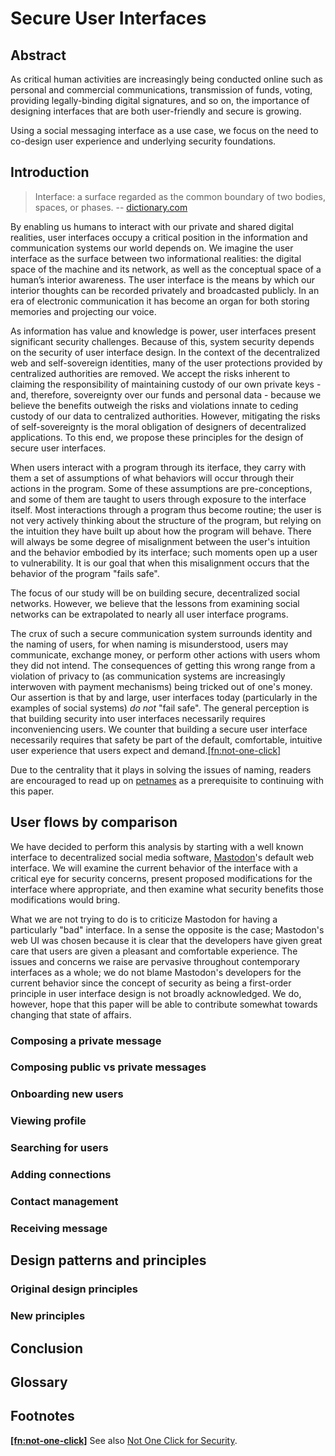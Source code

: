 # Secure User Interfaces

## Abstract

As critical human activities are increasingly being conducted online such as personal and commercial communications, transmission of funds, voting, providing legally-binding digital signatures, and so on, the importance of designing interfaces that are both user-friendly and secure is growing.

Using a social messaging interface as a use case, we focus on the need to co-design user experience and underlying security foundations.

<!-- This paper has three parts. -->

<!-- First we will define criteria of a secure communication system including technical feasibility, ethical desirability and usability.  -->

<!-- We will then explore the requirements of a user interface that conveys the security of the system to users in an intuitive way, with an emphasis on inclusive design.  -->

<!-- We will conclude by issuing recommended design patterns and principles illustrated via best practices for decentralized applications. -->

<!-- ## Requirements -->

## Introduction

> Interface: a surface regarded as the common boundary of two bodies, spaces, or phases. -- [dictionary.com](https://www.dictionary.com/browse/interface)

By enabling us humans to interact with our private and shared digital realities, user interfaces occupy a critical position in the information and communication systems our world depends on.
We imagine the user interface as the surface between two informational realities: the digital space of the machine and its network, as well as the conceptual space of a human’s interior awareness.
The user interface is the means by which our interior thoughts can be recorded privately and broadcasted publicly.
In an era of electronic communication it has become an organ for both storing memories and projecting our voice.

<!-- (Reference suggestion: Marshall Mcluhans Understanding Media: The Extensions of Man https://en.wikipedia.org/wiki/Understanding_Media) -->

As information has value and knowledge is power, user interfaces present significant security challenges.
Because of this, system security depends on the security of user interface design.
In the context of the decentralized web and self-sovereign identities, many of the user protections provided by centralized authorities are removed.
We accept the risks inherent to claiming the responsibility of maintaining custody of our own private keys - and, therefore, sovereignty over our funds and personal data - because we believe the benefits outweigh the risks and violations innate to ceding custody of our data to centralized authorities.
However, mitigating the risks of self-sovereignty is the moral obligation of designers of decentralized applications.
To this end, we propose these principles for the design of secure user interfaces.

When users interact with a program through its iterface, they carry with them a set of assumptions of what behaviors will occur through their actions in the program.
Some of these assumptions are pre-conceptions, and some of them are taught to users through exposure to the interface itself.
Most interactions through a program thus become routine; the user is not very actively thinking about the structure of the program, but relying on the intuition they have built up about how the program will behave.
There will always be some degree of misalignment between the user's intuition and the behavior embodied by its interface; such moments open up a user to vulnerability.
It is our goal that when this misalignment occurs that the behavior of the program "fails safe".

The focus of our study will be on building secure, decentralized social networks.
However, we believe that the lessons from examining social networks can be extrapolated to nearly all user interface programs.

The crux of such a secure communication system surrounds identity and the naming of users, for when naming is misunderstood, users may communicate, exchange money, or perform other actions with users whom they did not intend.
The consequences of getting this wrong range from a violation of privacy to (as communication systems are increasingly interwoven with payment mechanisms) being tricked out of one's money.
Our assertion is that by and large, user interfaces today (particularly in the examples of social systems) *do not* "fail safe".
The general perception is that building security into user interfaces necessarily requires inconveniencing users.
We counter that building a secure user interface necessarily requires that safety be part of the default, comfortable, intuitive user experience that users expect and demand.<a href="#fn.one-click" id="fnr.one-click">[fn:not-one-click]</a>

Due to the centrality that it plays in solving the issues of naming, readers are encouraged to read up on [petnames](https://github.com/cwebber/rebooting-the-web-of-trust-spring2018/blob/petnames/draft-documents/making-dids-invisible-with-petnames.md) as a prerequisite to continuing with this paper.

## User flows by comparison

We have decided to perform this analysis by starting with a well known interface to decentralized social media software, [Mastodon](https://joinmastodon.org/)'s default web interface.
We will examine the current behavior of the interface with a critical eye for security concerns, present proposed modifications for the interface where appropriate, and then examine what security benefits those modifications would bring.

What we are not trying to do is to criticize Mastodon for having a particularly "bad" interface.
In a sense the opposite is the case; Mastodon's web UI was chosen because it is clear that the developers have given great care that users are given a pleasant and comfortable experience.
The issues and concerns we raise are pervasive throughout contemporary interfaces as a whole;
we do not blame Mastodon's developers for the current behavior since the concept of security as being a first-order principle in user interface design is not broadly acknowledged.
We do, however, hope that this paper will be able to contribute somewhat towards changing that state of affairs.

### Composing a private message
### Composing public vs private messages
### Onboarding new users
### Viewing profile
### Searching for users
### Adding connections
### Contact management
### Receiving message

<!-- Petnames, edge names, proposed names -->

<!-- Phishing attack -->

## Design patterns and principles
### Original design principles
### New principles
## Conclusion
## Glossary

## Footnotes

<a id="fn.one-click" href="#fnr.one-click"><b>[fn:not-one-click]</b></a>
See also [Not One Click for Security](https://www.hpl.hp.com/techreports/2009/HPL-2009-53.html).

